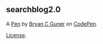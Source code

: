 ## searchblog2.0

A [Pen](https://codepen.io/bgoonz/pen/LYyBwEp) by [Bryan C Guner](https://codepen.io/bgoonz) on [CodePen](https://codepen.io).

[License](https://codepen.io/bgoonz/pen/LYyBwEp/license).
